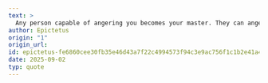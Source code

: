 ```yaml
---
text: >
  Any person capable of angering you becomes your master. They can anger you only when you permit yourself to be disturbed by them.
author: Epictetus
origin: "1"
origin_url: 
id: epictetus-fe6860cee30fb35e46d43a7f22c4994573f94c3e9ac756f1c1b2e41a46dc3fad
date: 2025-09-02
typ: quote
---
```

